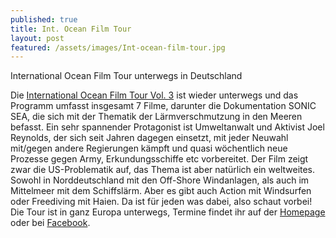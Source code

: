 ```yaml
---
published: true
title: Int. Ocean Film Tour
layout: post
featured: /assets/images/Int-ocean-film-tour.jpg
---
```


International Ocean Film Tour unterwegs in Deutschland


Die [International Ocean Film Tour Vol. 3](http://www.oceanfilmtour.com/?ref) ist wieder unterwegs und das Programm umfasst insgesamt 7 Filme, darunter die Dokumentation SONIC SEA, die sich mit der Thematik der Lärmverschmutzung in den Meeren befasst. Ein sehr spannender Protagonist ist Umweltanwalt und Aktivist Joel Reynolds, der sich seit Jahren dagegen einsetzt, mit jeder Neuwahl mit/gegen andere Regierungen kämpft und quasi wöchentlich neue Prozesse gegen Army, Erkundungsschiffe etc vorbereitet.
Der Film zeigt zwar die US-Problematik auf, das Thema ist aber natürlich ein weltweites. Sowohl in Norddeutschland mit den Off-Shore Windanlagen, als auch im Mittelmeer mit dem Schiffslärm.  Aber es gibt auch Action mit Windsurfen oder Freediving mit Haien. Da ist für jeden was dabei, also schaut vorbei! Die Tour ist in ganz Europa unterwegs, Termine findet ihr auf der [Homepage](http://www.oceanfilmtour.com/?ref) oder bei [Facebook](https://www.facebook.com/oceanfilmtour/timeline).

